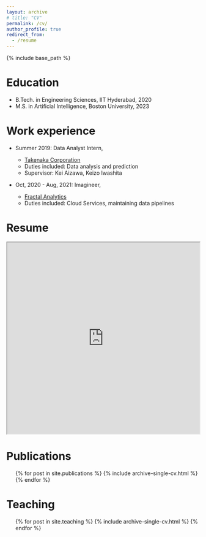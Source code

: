 ```yaml
---
layout: archive
# title: "CV"
permalink: /cv/
author_profile: true
redirect_from:
  - /resume
---
```


{% include base_path %}

# Education
* B.Tech. in Engineering Sciences, IIT Hyderabad, 2020
* M.S. in Artificial Intelligence, Boston University, 2023

Work experience
======
* Summer 2019: Data Analyst Intern,
  * [Takenaka Corporation](https://www.takenaka.co.jp/takenaka_e/)
  * Duties included: Data analysis and prediction
  * Supervisor: Kei Aizawa, Keizo Iwashita

* Oct, 2020 - Aug, 2021: Imagineer,
  * [Fractal Analytics](https://fractal.ai/)
  * Duties included: Cloud Services, maintaining data pipelines

Resume
======
<!-- <embed src="https://github.com/saurav717/saurav717.github.io/blob/master/_pages/saurav-chennuri--s.pdf" type="application/pdf" width="100%" height="400px"> -->

<!-- <object data="https://drive.google.com/file/d/1Rz8_MT7_5_wzYwm1tpMJTvwrNazkyoSu/view?usp=sharing" type="application/pdf" width="700px" height="700px">
    <embed src="https://drive.google.com/file/d/1Rz8_MT7_5_wzYwm1tpMJTvwrNazkyoSu/view?usp=sharing">
        <p>This browser does not support PDFs. Please download the PDF to view it: <a href="https://drive.google.com/file/d/1Rz8_MT7_5_wzYwm1tpMJTvwrNazkyoSu/view?usp=sharing">Download PDF</a>.</p>
    </embed>
</object> -->

<iframe src="https://drive.google.com/file/d/1Rz8_MT7_5_wzYwm1tpMJTvwrNazkyoSu/view?usp=sharing" width="100%" height="500px">
</iframe>


Publications
======
  <ul>{% for post in site.publications %}
    {% include archive-single-cv.html %}
  {% endfor %}</ul>
  
<!-- Talks
======
  <ul>{% for post in site.talks %}
    {% include archive-single-talk-cv.html %}
  {% endfor %}</ul> -->
  
Teaching
======
  <ul>{% for post in site.teaching %}
    {% include archive-single-cv.html %}
  {% endfor %}</ul>
  
<!-- Service and leadership
======
* Currently signed in to 43 different slack teams -->
